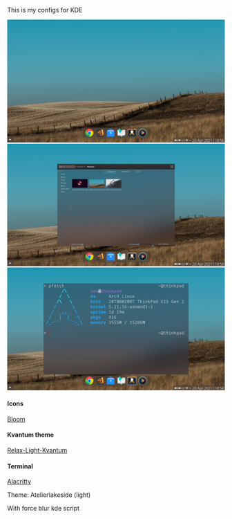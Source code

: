 This is my configs for KDE

![](https://github.com/master-of-zen/KDE/blob/main/Screenshots/desktop.png)
![](https://github.com/master-of-zen/KDE/blob/main/Screenshots/dolphin.png)
![](https://github.com/master-of-zen/KDE/blob/main/Screenshots/pfetch.png)
#### Icons
[Bloom](https://store.kde.org/p/1481977/)

#### Kvantum theme
[Relax-Light-Kvantum](https://store.kde.org/p/1692881)

#### Terminal
[Alacritty](https://github.com/alacritty/alacritty)

Theme: Atelierlakeside (light)

With force blur kde script
